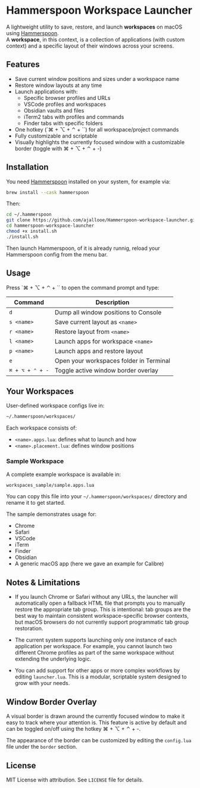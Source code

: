 # Hammerspoon Workspace Launcher

A lightweight utility to save, restore, and launch **workspaces** on macOS using [Hammerspoon](http://www.hammerspoon.org).  
A **workspace**, in this context, is a collection of applications (with custom context) and a specific layout of their windows across your screens.

## Features

- Save current window positions and sizes under a workspace name
- Restore window layouts at any time
- Launch applications with:
  - Specific browser profiles and URLs
  - VSCode profiles and workspaces
  - Obsidian vaults and files
  - iTerm2 tabs with profiles and commands
  - Finder tabs with specific folders
- One hotkey (`⌘ + ⌥ + ⌃ + \``) for all workspace/project commands
- Fully customizable and scriptable
- Visually highlights the currently focused window with a customizable border (toggle with ⌘ + ⌥ + ⌃ + -)

## Installation

You need [Hammerspoon](https://www.hammerspoon.org) installed on your system, for example via:

```bash
brew install --cask hammerspoon
```

Then:

```bash
cd ~/.hammerspoon
git clone https://github.com/ajallooe/Hammerspoon-workspace-launcher.git
cd hammerspoon-workspace-launcher
chmod +x install.sh
./install.sh
```

Then launch Hammerspoon, of it is already runnig, reload your Hammerspoon config from the menu bar.

## Usage

Press `⌘ + ⌥ + ⌃ + \`` to open the command prompt and type:

| Command          | Description                             |
|------------------|-----------------------------------------|
| `d`              | Dump all window positions to Console    |
| `s <name>`       | Save current layout as `<name>`         |
| `r <name>`       | Restore layout from `<name>`            |
| `l <name>`       | Launch apps for workspace `<name>`      |
| `p <name>`       | Launch apps and restore layout          |
| `e`              | Open your workspaces folder in Terminal |
| `⌘ + ⌥ + ⌃ + -`   | Toggle active window border overlay       |

## Your Workspaces

User-defined workspace configs live in:

```bash
~/.hammerspoon/workspaces/
```

Each workspace consists of:

- `<name>.apps.lua`: defines what to launch and how
- `<name>.placement.lua`: defines window positions

### Sample Workspace

A complete example workspace is available in:

```bash
workspaces_sample/sample.apps.lua
```

You can copy this file into your `~/.hammerspoon/workspaces/` directory and rename it to get started.

The sample demonstrates usage for:

- Chrome
- Safari
- VSCode
- iTerm
- Finder
- Obsidian
- A generic macOS app (here we gave an example for Calibre)

## Notes & Limitations

- If you launch Chrome or Safari without any URLs, the launcher will automatically open a fallback HTML file that prompts you to manually restore the appropriate tab group. This is intentional: tab groups are the best way to maintain consistent workspace-specific browser contexts, but macOS browsers do not currently support programmatic tab group restoration.

- The current system supports launching only one instance of each application per workspace. For example, you cannot launch two different Chrome profiles as part of the same workspace without extending the underlying logic.

- You can add support for other apps or more complex workflows by editing `launcher.lua`. This is a modular, scriptable system designed to grow with your needs.

## Window Border Overlay

A visual border is drawn around the currently focused window to make it easy to track where your attention is. This feature is active by default and can be toggled on/off using the hotkey ⌘ + ⌥ + ⌃ + -.

The appearance of the border can be customized by editing the `config.lua` file under the `border` section.

## License

MIT License with attribution. See `LICENSE` file for details.
